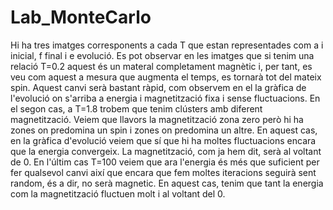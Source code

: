 # Lab_MonteCarlo
Hi ha tres imatges corresponents a cada T que estan representades com a i inicial, f final i e evolució. 
Es pot observar en les imatges que si tenim una relació T=0.2 aquest és un materal completament magnètic i, per tant, es veu com aquest a mesura que augmenta el temps, es tornarà tot del mateix spin. Aquest canvi serà bastant ràpid, com observem en el la gràfica de l'evolució on s'arriba a energia i magnetització fixa i sense fluctuacions.
En el segon cas, a T=1.8 trobem que tenim clústers amb diferent magnetització. Veiem que llavors la magnetització zona zero però hi ha zones on predomina un spin i zones on predomina un altre. En aquest cas, en la gràfica d'evolució veiem que sí que hi ha moltes fluctuacions encara que la energia convergeix. La magnetització, com ja hem dit, serà al voltant de 0. 
En l'últim cas T=100 veiem que ara l'energia és més que suficient per fer qualsevol canvi així que encara que fem moltes iteracions seguirà sent random, és a dir, no serà magnetic. En aquest cas, tenim que tant la energia com la magnetització fluctuen molt i al voltant del 0.
